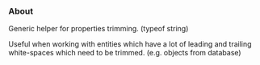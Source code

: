 ### About

Generic helper for properties trimming. (typeof string)


Useful when working with entities which have a lot of leading and trailing white-spaces which need to be trimmed. (e.g. objects from database)